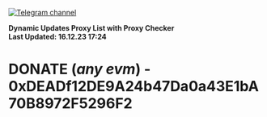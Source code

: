 [![Telegram channel](https://img.shields.io/endpoint?url=https://runkit.io/damiankrawczyk/telegram-badge/branches/master?url=https://t.me/n4z4v0d)](https://t.me/n4z4v0d) 

**Dynamic Updates Proxy List with Proxy Checker**  
**Last Updated: 16.12.23 17:24**

# DONATE (_any evm_) - 0xDEADf12DE9A24b47Da0a43E1bA70B8972F5296F2
